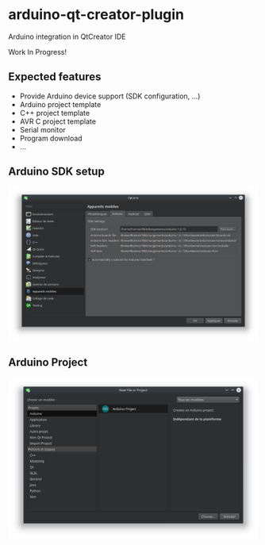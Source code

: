 # arduino-qt-creator-plugin

Arduino integration in QtCreator IDE

Work In Progress!

## Expected features

- Provide Arduino device support (SDK configuration, ...)
- Arduino project template
- C++ project template
- AVR C project template
- Serial monitor
- Program download
- ...


## Arduino SDK setup

![Arduino SDK config](res/arduino-device-config.png)


## Arduino Project

![Arduino Project](res/arduino-new-project.png)
